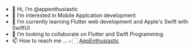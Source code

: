 - 👋 Hi, I’m @appenthusiastic
- 👀 I’m interested in Mobile Applcation development 
- 🌱 I’m currently learning Flutter web development and Apple's Swift with SwiftUI
- 💞️ I’m looking to collaborate on Flutter and Swift Programming
- 📫 How to reach me ... 👉🏻 [AppEnthusiastic](https://twitter.com/AppEnthusiastic)

<!---
appenthusiastic/appenthusiastic is a ✨ special ✨ repository because its `README.md` (this file) appears on your GitHub profile.
You can click the Preview link to take a look at your changes.
--->
